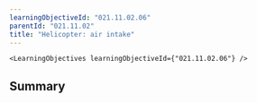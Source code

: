 ```yaml
---
learningObjectiveId: "021.11.02.06"
parentId: "021.11.02"
title: "Helicopter: air intake"
---
```


```tsx eval
<LearningObjectives learningObjectiveId={"021.11.02.06"} />
```

## Summary
